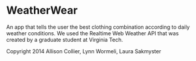 WeatherWear
===========

An app that tells the user the best clothing combination according to daily weather conditions. We used the Realtime Web Weather API that was created by a graduate student at Virginia Tech.

Copyright 2014 Allison Collier, Lynn Wormeli, Laura Sakmyster
